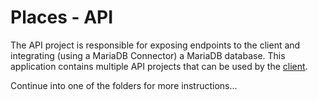 # Places - API

The API project is responsible for exposing endpoints to the client and integrating (using a MariaDB Connector) a MariaDB database. This application contains multiple API projects that can be used by the [client](../client). 

Continue into one of the folders for more instructions...

